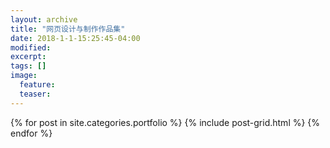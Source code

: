 ```yaml
---
layout: archive
title: "网页设计与制作作品集"
date: 2018-1-1-15:25:45-04:00
modified:
excerpt: 
tags: []
image: 
  feature:
  teaser:
---
```



<div class="tiles">
{% for post in site.categories.portfolio %}
  {% include post-grid.html %}
{% endfor %}
</div><!-- /.tiles 把所有categories 有 portfolio 的列出来-->